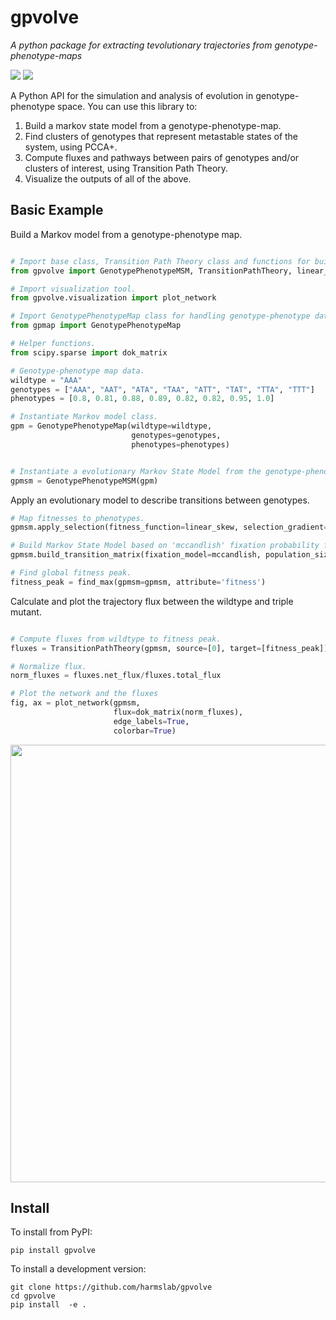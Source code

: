 # gpvolve

*A python package for extracting tevolutionary trajectories from genotype-phenotype-maps*

[![](https://img.shields.io/pypi/v/gpvolve.svg)](https://pypi.python.org/pypi/gpvolve)
[![](https://readthedocs.org/projects/gpvolve/badge/?version=latest)](https://gpvolve.readthedocs.io/en/latest/?badge=latest)


A Python API for the simulation and analysis of evolution in genotype-phenotype space.
You can use this library to:

   1. Build a markov state model from a genotype-phenotype-map.
   2. Find clusters of genotypes that represent metastable states of the system, using PCCA+.
   3. Compute fluxes and pathways between pairs of genotypes and/or clusters of interest, using Transition Path Theory.
   4. Visualize the outputs of all of the above.

## Basic Example

Build a Markov model from a genotype-phenotype map.
```python

# Import base class, Transition Path Theory class and functions for building Markov Model.
from gpvolve import GenotypePhenotypeMSM, TransitionPathTheory, linear_skew, mccandlish, find_max

# Import visualization tool.
from gpvolve.visualization import plot_network

# Import GenotypePhenotypeMap class for handling genotype-phenotype data.
from gpmap import GenotypePhenotypeMap

# Helper functions.
from scipy.sparse import dok_matrix

# Genotype-phenotype map data.
wildtype = "AAA"
genotypes = ["AAA", "AAT", "ATA", "TAA", "ATT", "TAT", "TTA", "TTT"]
phenotypes = [0.8, 0.81, 0.88, 0.89, 0.82, 0.82, 0.95, 1.0]

# Instantiate Markov model class.
gpm = GenotypePhenotypeMap(wildtype=wildtype,
                           genotypes=genotypes,
                           phenotypes=phenotypes)


# Instantiate a evolutionary Markov State Model from the genotype-phenotype map.
gpmsm = GenotypePhenotypeMSM(gpm)
```
Apply an evolutionary model to describe transitions between genotypes.
```python
# Map fitnesses to phenotypes.
gpmsm.apply_selection(fitness_function=linear_skew, selection_gradient=1)

# Build Markov State Model based on 'mccandlish' fixation probability function.
gpmsm.build_transition_matrix(fixation_model=mccandlish, population_size=100)

# Find global fitness peak.
fitness_peak = find_max(gpmsm=gpmsm, attribute='fitness')
```

Calculate and plot the trajectory flux between the wildtype and triple mutant.
```python

# Compute fluxes from wildtype to fitness peak.
fluxes = TransitionPathTheory(gpmsm, source=[0], target=[fitness_peak])

# Normalize flux.
norm_fluxes = fluxes.net_flux/fluxes.total_flux

# Plot the network and the fluxes
fig, ax = plot_network(gpmsm,
                       flux=dok_matrix(norm_fluxes),
                       edge_labels=True,
                       colorbar=True)

```
<img src="docs/img/basic_example.png" width="700">


## Install

To install from PyPI:
```
pip install gpvolve
```

To install a development version:
```
git clone https://github.com/harmslab/gpvolve
cd gpvolve
pip install  -e .
```



